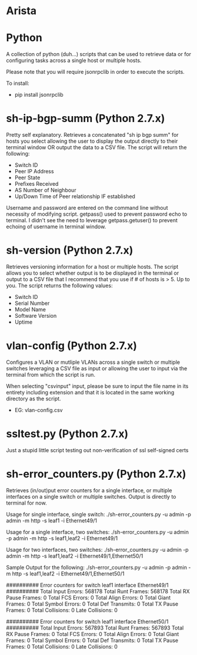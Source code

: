 # Arista

# Python
A collection of python (duh...) scripts that can be used to retrieve data or for configuring tasks across a single host or multiple hosts.

Please note that you will require jsonrpclib in order to execute the scripts.

To install:
- pip install jsonrpclib

# sh-ip-bgp-summ (Python 2.7.x)
Pretty self explanatory. Retrieves a concatenated "sh ip bgp summ" for hosts you select allowing the user to display the output directly to their terminal window OR output the data to a CSV file. The script will return the following:

- Switch ID
- Peer IP Address
- Peer State
- Prefixes Received
- AS Number of Neighbour
- Up/Down Time of Peer relationship IF established

Username and password are entered on the command line without necessity of modifying script. getpass() used to prevent password echo to terminal. I didn't see the need to leverage getpass.getuser() to prevent echoing of username in terminal window.

# sh-version (Python 2.7.x)
Retrieves versioning information for a host or multiple hosts. The script allows you to select whether output is to be displayed in the terminal or output to a CSV file that I recommend that you use if # of hosts is > 5. Up to you. The script returns the following values:

- Switch ID
- Serial Number
- Model Name
- Software Version
- Uptime

# vlan-config (Python 2.7.x)
Configures a VLAN or mutliple VLANs across a single switch or multiple switches leveraging a CSV file as input or allowing the user to input via the terminal from which the script is run. 

When selecting "csvinput" input, please be sure to input the file name in its entirety including extension and that it is located in the same working directory as the script.
- EG: vlan-config.csv

# ssltest.py (Python 2.7.x)
Just a stupid little script testing out non-verification of ssl self-signed certs

# sh-error_counters.py (Python 2.7.x)
Retrieves (in/out)put error counters for a single interface, or multiple interfaces on a single switch or multiple switches. Output is directly to terminal for now.

Usage for single interface, single switch:
./sh-error_counters.py -u admin -p admin -m http -s leaf1 -i Ethernet49/1

Usage for a single interface, two switches:
./sh-error_counters.py -u admin -p admin -m http -s leaf1,leaf2 -i Ethernet49/1

Usage for two interfaces, two switches:
./sh-error_counters.py -u admin -p admin -m http -s leaf1,leaf2 -i Ethernet49/1,Ethernet50/1

Sample Output for the following:
./sh-error_counters.py -u admin -p admin -m http -s leaf1,leaf2 -i Ethernet49/1,Ethernet50/1

########## Error counters for switch leaf1 interface Ethernet49/1 ##########
                      Total Input Errors: 	  568178
                      Total Runt Frames: 	    568178
                      Total RX Pause Frames: 	0
                      Total FCS Errors: 	    0
                      Total Align Errors: 	  0
                      Total Giant Frames: 	  0
                      Total Symbol Errors: 	  0
                      Total Def Transmits: 	  0
                      Total TX Pause Frames: 	0
                      Total Collisions: 	    0
                      Late Collisions: 	      0


########## Error counters for switch leaf1 interface Ethernet50/1 ##########
                      Total Input Errors: 	  567893
                      Total Runt Frames: 	    567893
                      Total RX Pause Frames: 	0
                      Total FCS Errors: 	    0
                      Total Align Errors: 	  0
                      Total Giant Frames: 	  0
                      Total Symbol Errors: 	  0
                      Total Def Transmits: 	  0
                      Total TX Pause Frames: 	0
                      Total Collisions: 	    0
                      Late Collisions: 	      0

